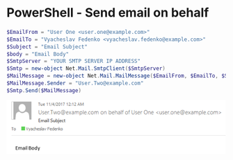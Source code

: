 # PowerShell - Send email on behalf

```powershell
$EmailFrom = "User One <user.one@example.com>"
$EmailTo = "Vyacheslav Fedenko <vyacheslav.fedenko@example.com>"
$Subject = "Email Subject"
$body = "Email Body"
$SmtpServer = "YOUR SMTP SERVER IP ADDRESS"
$Smtp = new-object Net.Mail.SmtpClient($SmtpServer)
$MailMessage = new-object Net.Mail.MailMessage($EmailFrom, $EmailTo, $Subject, $body)
$MailMessage.Sender = "User.Two@example.com"
$Smtp.Send($MailMessage)
```

![onbehalf](onbehalf.png)